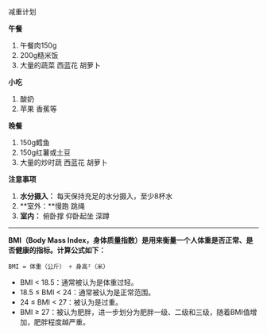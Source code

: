 减重计划

**午餐**

1. 午餐肉150g
2. 200g糙米饭
3. 大量的蔬菜 西蓝花 胡萝卜



**小吃**

1. 酸奶
2. 苹果 香蕉等



**晚餐**

1. 150g鳕鱼
2. 150g红薯或土豆
3. 大量的炒时蔬 西蓝花 胡萝卜



**注意事项**

1. **水分摄入：** 每天保持充足的水分摄入，至少8杯水
2. **室外：**慢跑 跳绳
3. **室内：** 俯卧撑 仰卧起坐 深蹲



---



**BMI（Body Mass Index，身体质量指数）是用来衡量一个人体重是否正常、是否健康的指标。计算公式如下：**

```
BMI = 体重（公斤） ÷ 身高²（米）
```

- BMI < 18.5：通常被认为是体重过轻。
- 18.5 ≤ BMI < 24：通常被认为是正常范围。
- 24 ≤ BMI < 27：被认为是过重。
- BMI ≥ 27：被认为肥胖，进一步划分为肥胖一级、二级和三级，随着BMI值增加，肥胖程度越严重。





